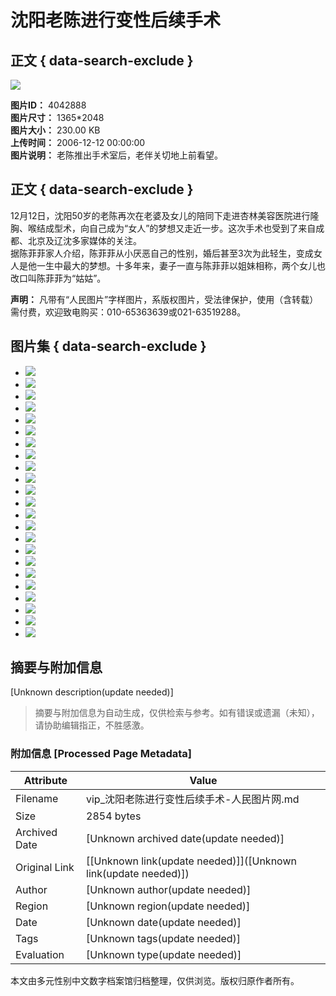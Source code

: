 # 沈阳老陈进行变性后续手术

## 正文 { data-search-exclude }


![](http://vip-public.people.com.cn/old/2006/1212/C198482/P929563_m.jpg)

**图片ID：** 4042888  
**图片尺寸：** 1365*2048  
**图片大小：** 230.00 KB  
**上传时间：** 2006-12-12 00:00:00  
**图片说明：** 老陈推出手术室后，老伴关切地上前看望。

## 正文 { data-search-exclude }

12月12日，沈阳50岁的老陈再次在老婆及女儿的陪同下走进杏林美容医院进行隆胸、喉结成型术，向自己成为“女人”的梦想又走近一步。这次手术也受到了来自成都、北京及辽沈多家媒体的关注。  
据陈菲菲家人介绍，陈菲菲从小厌恶自己的性别，婚后甚至3次为此轻生，变成女人是他一生中最大的梦想。十多年来，妻子一直与陈菲菲以姐妹相称，两个女儿也改口叫陈菲菲为“姑姑”。

**声明：** 凡带有“人民图片”字样图片，系版权图片，受法律保护，使用（含转载）需付费，欢迎致电购买：010-65363639或021-63519288。

## 图片集 { data-search-exclude }

- ![](http://vip-public.people.com.cn/old/2006/1212/C198482/P929553_s.jpg)
- ![](http://vip-public.people.com.cn/old/2006/1212/C198482/P929554_s.jpg)
- ![](http://vip-public.people.com.cn/old/2006/1212/C198482/P929555_s.jpg)
- ![](http://vip-public.people.com.cn/old/2006/1212/C198482/P929556_s.jpg)
- ![](http://vip-public.people.com.cn/old/2006/1212/C198482/P929557_s.jpg)
- ![](http://vip-public.people.com.cn/old/2006/1212/C198482/P929558_s.jpg)
- ![](http://vip-public.people.com.cn/old/2006/1212/C198482/P929559_s.jpg)
- ![](http://vip-public.people.com.cn/old/2006/1212/C198482/P929560_s.jpg)
- ![](http://vip-public.people.com.cn/old/2006/1212/C198482/P929561_s.jpg)
- ![](http://vip-public.people.com.cn/old/2006/1212/C198482/P929562_s.jpg)
- ![](http://vip-public.people.com.cn/old/2006/1212/C198482/P929563_s.jpg)
- ![](http://vip-public.people.com.cn/old/2006/1212/C198482/P929564_s.jpg)
- ![](http://vip-public.people.com.cn/old/2006/1212/C198482/P929565_s.jpg)
- ![](http://vip-public.people.com.cn/old/2006/1212/C198482/P929566_s.jpg)
- ![](http://vip-public.people.com.cn/old/2006/1212/C198482/P929567_s.jpg)
- ![](http://vip-public.people.com.cn/old/2006/1212/C198482/P929568_s.jpg)
- ![](http://vip-public.people.com.cn/old/2006/1212/C198482/P929569_s.jpg)
- ![](http://vip-public.people.com.cn/old/2006/1212/C198482/P929570_s.jpg)
- ![](http://vip-public.people.com.cn/old/2006/1212/C198482/P929571_s.jpg)
- ![](http://vip-public.people.com.cn/old/2006/1212/C198482/P929572_s.jpg)
- ![](http://vip-public.people.com.cn/old/2006/1212/C198482/P929573_s.jpg)
- ![](http://vip-public.people.com.cn/old/2006/1212/C198482/P929574_s.jpg)
- ![](http://vip-public.people.com.cn/old/2006/1212/C198482/P929576_s.jpg)
<!-- tcd_original_link http://vip.people.com.cn/albumsDetail?aid=604186&pid=4042888 -->


## 摘要与附加信息

<!-- tcd_abstract -->
[Unknown description(update needed)]
<!-- tcd_abstract_end -->

> 摘要与附加信息为自动生成，仅供检索与参考。如有错误或遗漏（未知），请协助编辑指正，不胜感激。

### 附加信息 [Processed Page Metadata]

| Attribute       | Value                                  |
|-----------------|----------------------------------------|
| Filename        | vip_沈阳老陈进行变性后续手术-人民图片网.md                             |
| Size            | 2854 bytes                           |
| Archived Date   | [Unknown archived date(update needed)]                             |
| Original Link   | [[Unknown link(update needed)]]([Unknown link(update needed)])                       |
| Author          | [Unknown author(update needed)]                               |
| Region          | [Unknown region(update needed)]                               |
| Date            | [Unknown date(update needed)]                                 |
| Tags            | [Unknown tags(update needed)]                                 |
| Evaluation            | [Unknown type(update needed)]                                 |
<!-- tcd_table_end -->

本文由多元性别中文数字档案馆归档整理，仅供浏览。版权归原作者所有。
